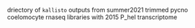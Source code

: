 driectory of `kallisto` outputs from summer2021 trimmed pycno coelomocyte rnaseq libraries with 2015 P_hel transcriptome
